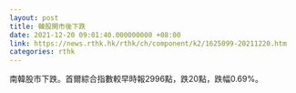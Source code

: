```yaml
---
layout: post
title: 韓股開市後下跌
date: 2021-12-20 09:01:40.000000000 +08:00
link: https://news.rthk.hk/rthk/ch/component/k2/1625099-20211220.htm
categories: rthk
---
```


南韓股市下跌。首爾綜合指數較早時報2996點，跌20點，跌幅0.69%。
